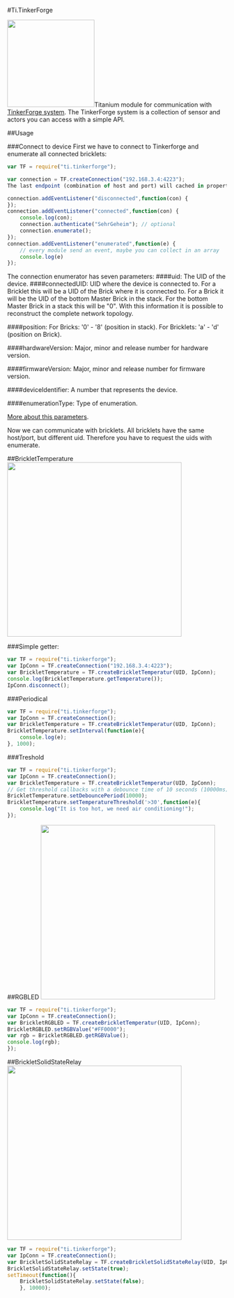 #Ti.TinkerForge


<img qlign="right" src="http://download.tinkerforge.com/press/media/brick_stack_back.jpg" width=200/>Titanium module for communication with [TinkerForge system](http://tinkerforge.com).
The TinkerForge system is a collection of sensor and actors you can access with a simple API.


##Usage

###Connect to device
First we have to connect to Tinkerforge and enumerate all connected bricklets:
```javascript
var TF = require("ti.tinkerforge");

var connection = TF.createConnection("192.168.3.4:4223");
The last endpoint (combination of host and port) will cached in properties. Therefore you can dismiss in next requests.

connection.addEventListener("disconnected",function(con) {
});
connection.addEventListener("connected",function(con) {
	console.log(con);
	connection.authenticate("SehrGeheim"); // optional
	connection.enumerate();
});
connection.addEventListener("enumerated",function(e) {
	// every module send an event, maybe you can collect in an array
	console.log(e)
});
```
The connection enumerator has seven parameters:
####uid: 
The UID of the device.
####connectedUID: 
UID where the device is connected to. For a Bricklet this will be a UID of the Brick where it is connected to. For a Brick it will be the UID of the bottom Master Brick in the stack. For the bottom Master Brick in a stack this will be "0". With this information it is possible to reconstruct the complete network topology.

####position: 
For Bricks: '0' - '8' (position in stack). For Bricklets: 'a' - 'd' (position on Brick).

####hardwareVersion: 
Major, minor and release number for hardware version.

####firmwareVersion: 
Major, minor and release number for firmware version.

####deviceIdentifier:
A number that represents the device.

####enumerationType: 
Type of enumeration.

[More about this parameters](http://www.tinkerforge.com/en/doc/Software/IPConnection_Java.html#ipcon-java).

Now we can communicate with bricklets. All bricklets have the same host/port, but different uid. Therefore you have to request the uids with enumerate. 


##BrickletTemperature
<img src="http://www.tinkerforge.com/en/doc/_images/Bricklets/bricklet_temperature_tilted_600.jpg" width=400/>

###Simple getter:
```javascript
var TF = require("ti.tinkerforge");
var IpConn = TF.createConnection("192.168.3.4:4223");
var BrickletTemperature = TF.createBrickletTemperatur(UID, IpConn);
console.log(BrickletTemperature.getTemperature());
IpConn.disconnect();
```

###Periodical
```javascript
var TF = require("ti.tinkerforge");
var IpConn = TF.createConnection();
var BrickletTemperature = TF.createBrickletTemperatur(UID, IpConn);
BrickletTemperature.setInterval(function(e){
	console.log(e);
}, 1000);

```
###Treshold
```javascript
var TF = require("ti.tinkerforge");
var IpConn = TF.createConnection();
var BrickletTemperature = TF.createBrickletTemperatur(UID, IpConn);
// Get threshold callbacks with a debounce time of 10 seconds (10000ms)
BrickletTemperature.setDebouncePeriod(10000);
BrickletTemperature.setTemperatureThreshold('>30',function(e){
	console.log("It is too hot, we need air conditioning!");
});
```

##RGBLED
<img src="http://www.tinkerforge.com/en/doc/_images/Bricklets/bricklet_rgb_led_tilted_350.jpg" width=400 />
```javascript
var TF = require("ti.tinkerforge");
var IpConn = TF.createConnection();
var BrickletRGBLED = TF.createBrickletTemperatur(UID, IpConn);
BrickletRGBLED.setRGBValue("#FF0000");
var rgb = BrickletRGBLED.getRGBValue();
console.log(rgb);
});
```
##BrickletSolidStateRelay
<img src="http://www.tinkerforge.com/en/doc/_images/Bricklets/bricklet_ssr_w_ssr_350.jpg" width=400 />
```javascript
var TF = require("ti.tinkerforge");
var IpConn = TF.createConnection();
var BrickletSolidStateRelay = TF.createBrickletSolidStateRelay(UID, IpConn);
BrickletSolidStateRelay.setState(true);
setTimeout(function(){
	BrickletSolidStateRelay.setState(false);
	}, 10000);

```





